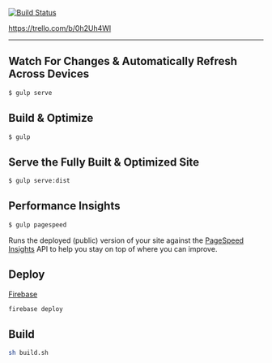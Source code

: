 [![Build Status](https://travis-ci.org/tewst/landing-page.svg?branch=master)](https://travis-ci.org/tewst/landing-page)

https://trello.com/b/0h2Uh4Wl

---

## Watch For Changes & Automatically Refresh Across Devices

```sh
$ gulp serve
```

## Build & Optimize

```sh
$ gulp
```

## Serve the Fully Built & Optimized Site

```sh
$ gulp serve:dist
```

## Performance Insights

```sh
$ gulp pagespeed
```

Runs the deployed (public) version of your site against the [PageSpeed Insights](https://developers.google.com/speed/pagespeed/insights/) API to help you stay on top of where you can improve.

## Deploy

[Firebase](https://firebase.google.com/docs/hosting/deploying)

```sh
firebase deploy
```

## Build

```sh
sh build.sh
```
